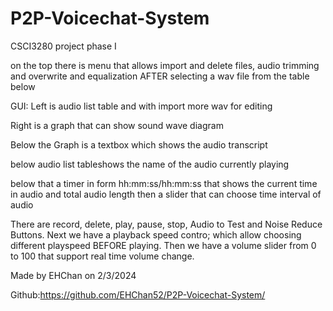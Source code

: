 # P2P-Voicechat-System
CSCI3280 project phase I


on the top there is menu that allows import and delete files, audio trimming and overwrite and equalization AFTER selecting a wav file from the table below

GUI: Left is audio list table and with import more wav for editing

Right is a graph that can show sound wave diagram

Below the Graph is a textbox which shows the audio transcript

below audio list tableshows the name of the audio currently playing

below that a timer in form hh:mm:ss/hh:mm:ss that shows the current time in audio and total audio length then a slider that can choose time interval of audio

There are record, delete, play, pause, stop, Audio to Test and Noise Reduce Buttons. Next we have a playback speed contro; which allow choosing different playspeed BEFORE playing. Then we have a volume slider from 0 to 100 that support real time volume change.

Made by EHChan on 2/3/2024

Github:https://github.com/EHChan52/P2P-Voicechat-System/
